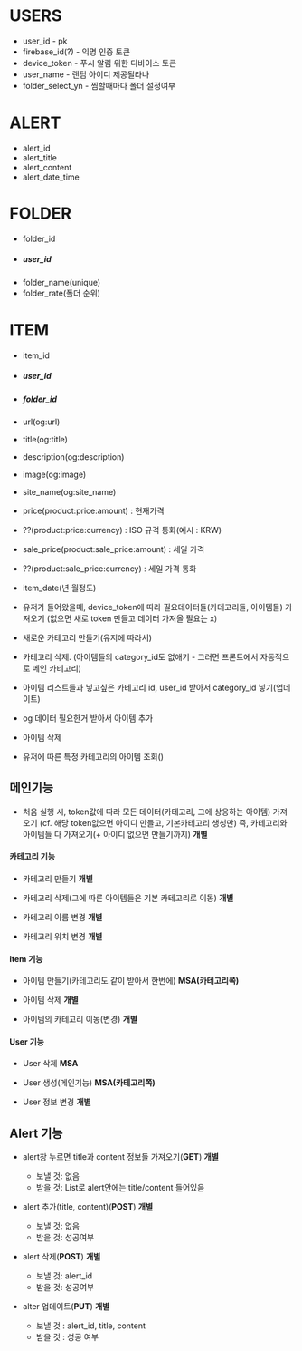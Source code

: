 # USERS
- user_id       - pk
- firebase_id(?) - 익명 인증 토큰
- device_token  - 푸시 알림 위한 디바이스 토큰
- user_name     - 랜덤 아이디 제공될라나
- folder_select_yn - 찜할때마다 폴더 설정여부


# ALERT
- alert_id
- alert_title
- alert_content
- alert_date_time


# FOLDER
- folder_id
- ##### user_id
- folder_name(unique)
- folder_rate(폴더 순위)


# ITEM
- item_id
- ##### user_id
- ##### folder_id
- url(og:url)
- title(og:title)
- description(og:description)
- image(og:image)
- site_name(og:site_name)
- price(product:price:amount) : 현재가격
- ??(product:price:currency) : ISO 규격 통화(예시 : KRW)
- sale_price(product:sale_price:amount) : 세일 가격
- ??(product:sale_price:currency) : 세일 가격 통화
- item_date(년 월정도)


- 유저가 들어왔을때, device_token에 따라 필요데이터들(카테고리들, 아이템들) 가져오기
(없으면 새로 token 만들고 데이터 가져올 필요는 x)
- 새로운 카테고리 만들기(유저에 따라서)
- 카테고리 삭제. (아이템들의 category_id도 없애기 - 그러면 프론트에서 자동적으로 메인 카테고리)
- 아이템 리스트들과 넣고싶은 카테고리 id, user_id 받아서 category_id 넣기(업데이트)
- og 데이터 필요한거 받아서 아이템 추가
- 아이템 삭제
- 유저에 따른 특정 카테고리의 아이템 조회()




## 메인기능
- 처음 실행 시, token값에 따라 모든 데이터(카테고리, 그에 상응하는 아이템) 가져오기
(cf. 해당 token없으면 아이디 만들고, 기본카테고리 생성만)
즉, 카테고리와 아이템들 다 가져오기(+ 아이디 없으면 만들기까지) __개별__

#### 카테고리 기능
- 카테고리 만들기 __개별__

- 카테고리 삭제(그에 따른 아이템들은 기본 카테고리로 이동) __개별__

- 카테고리 이름 변경 __개별__

- 카테고리 위치 변경 __개별__

#### item 기능
- 아이템 만들기(카테고리도 같이 받아서 한번에) __MSA(카테고리쪽)__

- 아이템 삭제 __개별__

- 아이템의 카테고리 이동(변경) __개별__


#### User 기능
- User 삭제 __MSA__

- User 생성(메인기능) __MSA(카테고리쪽)__

- User 정보 변경 __개별__

## Alert 기능
- alert창 누르면 title과 content 정보들 가져오기(__GET__) __개별__
  - 보낼 것: 없음
  - 받을 것: List<alerts>로 alert안에는 title/content 들어있음

- alert 추가(title, content)(__POST__) __개별__
  - 보낼 것: 없음
  - 받을 것: 성공여부

- alert 삭제(__POST__) __개별__
  - 보낼 것: alert_id
  - 받을 것: 성공여부

- alter 업데이트(__PUT__) __개별__
  - 보낼 것 : alert_id, title, content
  - 받을 것 : 성공 여부

